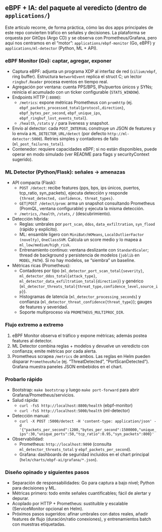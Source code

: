 ## eBPF + IA: del paquete al veredicto (dentro de `applications/`)

Este artículo recorre, de forma práctica, cómo las dos apps principales de este repo convierten tráfico en señales y decisiones. La plataforma se orquesta por GitOps (Argo CD) y se observa con Prometheus/Grafana, pero aquí nos centramos en el “motor”: `applications/ebpf-monitor` (Go, eBPF) y `applications/ml-detector` (Python, ML + API).

### eBPF Monitor (Go): captar, agregar, exponer
- Captura eBPF: adjunta un programa XDP al interfaz de red (`cilium/ebpf`, ring buffer). Estructura `NetworkEvent` replica el struct C; un lector `ringbuf.Reader` procesa eventos en tiempo real.
- Agregación por ventana: cuenta PPS/BPS, IPs/puertos únicos y SYNs; reinicia el acumulado con un ticker configurable (`STATS_WINDOW`).
- Endpoints HTTP (`:8800`):
  - `/metrics`: expone métricas Prometheus con `promhttp` (ej. `ebpf_packets_processed_total{protocol,direction}`, `ebpf_bytes_per_second`, `ebpf_unique_ips`, `ebpf_ringbuf_lost_events_total`).
  - `/health`, `/stats` y `/` para liveness y snapshot.
- Envío al detector: cada `POST_INTERVAL` construye un JSON de features y lo envía a `ML_DETECTOR_URL/detect` (por defecto `http://ml-detector:5000`). Retries simples y contadores de fallo (`ml_post_failures_total`).
- Contenedor: requiere capacidades eBPF; si no están disponibles, puede operar en modo simulado (ver README para flags y securityContext sugerido).

### ML Detector (Python/Flask): señales → amenazas
- API compacta (Flask):
  - `POST /detect`: recibe features (pps, bps, ips únicos, puertos, tcp_ratio, syn_packets), ejecuta detección y responde `{threat_detected, confidence, threat_types}`.
  - `GET|POST /detect/prom`: arma un snapshot consultando Prometheus (PromQL, ventana configurable) y ejecuta la misma detección.
  - `/metrics`, `/health`, `/stats`, `/` (descubrimiento).
- Detección híbrida:
  - Reglas: umbrales por `port_scan`, `ddos`, `data_exfiltration`, `syn_flood` (rápido y explícito).
  - ML: ensamble ligero con `MiniBatchKMeans`, `LocalOutlierFactor (novelty)`, `OneClassSVM`. Calcula un score medio y lo mapea a `ml_low/medium/high_risk`.
  - Entrenamiento continuo: ventana deslizante con `StandardScaler`; thread de background y persistencia de modelos (`joblib` en `MODEL_PATH`). Si no hay modelos, se “siembra” un baseline.
- Métricas ricas (Prometheus):
  - Contadores por tipo (`ml_detector_port_scan_total{severity}`, `ml_detector_ddos_total{attack_type}`, `ml_detector_data_exfiltration_total{direction}`) y genérico (`ml_detector_threats_total{threat_type,confidence_level,source_ip}`).
  - Histogramas de latencia (`ml_detector_processing_seconds`) y confianza (`ml_detector_threat_confidence{threat_type}`); gauges de features y severidad.
  - Soporte multiproceso vía `PROMETHEUS_MULTIPROC_DIR`.

### Flujo extremo a extremo
1) eBPF Monitor observa el tráfico y expone métricas; además postea features al detector.
2) ML Detector combina reglas + modelos y devuelve un veredicto con confianza; emite métricas por cada alerta.
3) Prometheus scrapea `/metrics` de ambos. Las reglas en Helm pueden disparar `PrometheusRule` (ej. “ThreatDetected”, “PortScanDetected”). Grafana muestra paneles JSON embebidos en el chart.

### Probarlo rápido
- Bootstrap: `make bootstrap` y luego `make port-forward` para abrir Grafana/Prometheus/servicios.
- Salud rápida:
  - `curl -fsS http://localhost:8800/health` (ebpf-monitor)
  - `curl -fsS http://localhost:5000/health` (ml-detector)
- Detección manual:
  - `curl -X POST :5000/detect -H 'content-type: application/json' -d '{"packets_per_second":1200,"bytes_per_second":1500000,"unique_ips":30,"unique_ports":50,"tcp_ratio":0.95,"syn_packets":800}'`
- Observabilidad:
  - Prometheus: `http://localhost:9090` (consulta `ml_detector_threats_total` y `ebpf_packets_per_second`).
  - Grafana: dashboards de seguridad incluidos en el chart principal (`helm/charts/ebpf-ai/grafana/*.json`).

### Diseño opinado y siguientes pasos
- Separación de responsabilidades: Go para captura a bajo nivel; Python para decisiones y ML.
- Métricas primero: todo emite señales cuantificables; fácil de alertar y depurar.
- Acoplado por HTTP + Prometheus: sustituible y escalable (ServiceMonitor opcional en Helm).
- Próximos pasos sugeridos: afinar umbrales con datos reales, añadir features de flujo (duración/ratio conexiones), y entrenamientos batch con muestras etiquetadas.

